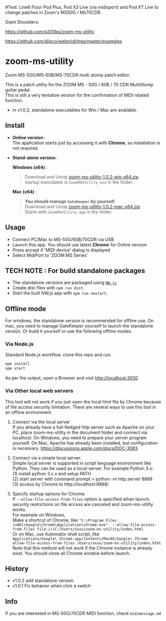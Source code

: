 #Test: Line6 Floor Pod Plus, Pod X3 Live (via midisport) and Pod XT Live to change patches in Zoom's MS50G / Ms70CDR.

Giant Shoulders:

 https://github.com/g200kg/zoom-ms-utility
 
 https://github.com/djipco/webmidi/tree/master/examples

# zoom-ms-utility
Zoom MS-50G/MS-60B/MS-70CDR multi stomp patch editor.

This is a patch utility for the ZOOM MS - 50G / 60B / 70 CDR MultiStomp guitar pedal.  
This is still a very tentative version for the confirmation of MIDI related function.

* in v1.0.2, standalone executables for Win / Mac are available. 

## Install
* **Online version** :  
The application starts just by accessing it with **Chrome**, so installation is not required.

* **Stand-alone version** :  

  **Windows (x64)** :  
  > Download and Unzip [zoom-ms-utility-1.0.2-win-x64.zip](https://www.g200kg.com/software/zoom-ms-utility/zoom-ms-utility-1.0.2-win-x64.zip)  
  > startup executable is `ZoomMSUtility.exe` in the folder.

  **Mac (x64)** : 
  > **You should manage `GateKeeper` by yourself**.  
  > Download and Unzip [zoom-ms-utility-1.0.2-mac-x64.zip](https://www.g200kg.com/software/zoom-ms-utility/zoom-ms-utility-1.0.2-mac-x64.zip)  
  > Starts with `ZoomMSUtility.app` in the folder.  

## Usage
* Connect PC/Mac to MS-50G/60B/70CDR via USB
* Launch this app. You should use latest ***Chrome*** for Online version
* Press accept if 'MIDI device' dialog is displayed
* Select MidiPort to 'ZOOM MS Series'

## TECH NOTE : For build standalone packages
* The standalone versions are packaged using [`NW.js`](https://nwjs.io/)
* Create dist-files with `npm run dist`.
* Start the built NW.js app with `npm run nwstart`.

## Offline mode
For windows, the standalone version is recommended for offline use.
On mac, you need to manage GateKeeper yourself to launch the standalone version. Or build it yourself or use the following offline modes.

### Via Node.js

Standard Node.js workflow, clone this repo and run:
```bash
npm install
npm start
```
As per the output, open a Browser and visit [http://localhost:3000](http://localhost:3000)

### Via Other local web servers

This tool will not work if you just open the local html file by Chrome because of file access security limitation. There are several ways to use this tool in an offline environment.

1. Connect via the local server  
  If you already have a full-fledged http server such as Apache on your PC, place zoom-ms-utility in the document folder and connect via localhost. On Windows, you need to prepare your server program yourself. On Mac, Apache has already been installed, but configuration is necessary.
    https://discussions.apple.com/docs/DOC-3083

2. Connect via a simple local server.  
  Simple local server is supported in script language environment like Python. They can be used as a local-server. For example Python 3.x:  
 (1) install python 3.x.x and setup PATH  
 (2) start server with command prompt > python -m http.server 8888  
 (3) access by Chrome to http://localhost:8888/  

3. Specify startup options for Chrome  
  If `--allow-file-access-from-files` option is specified when launch, security restrictions on file access are canceled and zoom-ms-utility works.  
  For example on Windows,  
  Make a shortcut of Chrome, like
  `"C:\Program Files (x86)\Google\Chrome\Application\chrome.exe"  --allow-file-access-from-files file:///C:/Users/xxxx/zoom-ms-utility/index.html`  
  Or on Mac, use Automator shell script, like  
  `Applications/Google\ Chrome.app/Contents/MacOS/Google\ Chrome --allow-file-access-from-files /Users/xxxx/zoom-ms-utility/index.html`  
  Note that this method will not work if the Chrome instance is already exist. You should close all Chrome window before launch.

## History
* v1.0.2 add standalone version
* v1.0.1 Fix behavior when click a switch

## Info
If you are interested in MS-50G/70CDR MIDI function, check `midimessage.md`
